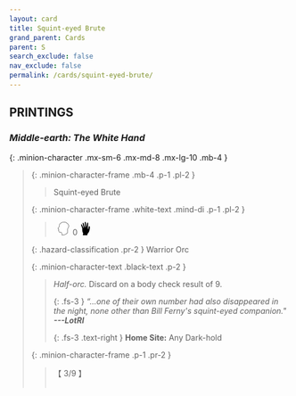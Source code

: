 ```yaml
---
layout: card
title: Squint-eyed Brute
grand_parent: Cards
parent: S
search_exclude: false
nav_exclude: false
permalink: /cards/squint-eyed-brute/
---
```


## PRINTINGS


### _Middle-earth: The White Hand_

{: .minion-character .mx-sm-6 .mx-md-8 .mx-lg-10 .mb-4 }
> {: .minion-character-frame .mb-4 .p-1 .pl-2 }
> > <div class="hazard-mp"></div>
> > <div class="card-name">Squint-eyed Brute</div>
>
> {: .minion-character-frame .white-text .mind-di .p-1 .pl-2 }
> > &ensp;![](/assets/images/mind.svg)&ensp;0 ![](/assets/images/di.svg)
>
> {: .hazard-classification .pr-2 }
> Warrior Orc
>
> {: .minion-character-text .black-text .p-2 }
> > _Half-orc._ Discard on a body check result of 9. 
> > 
> > {: .fs-3 } 
> > _“...one of their own number had also disappeared in the night, none other than Bill Ferny's squint-eyed companion."_ ***---&#65279;LotRI***  
> > 
> > {: .fs-3 .text-right } 
> > **Home Site:** Any Dark-hold 
>
> {: .minion-character-frame .p-1 .pr-2 }
> > <div class="card-shield">【 3/9 】</div>
> > <div class="card-corruption-white">&nbsp;</div>
